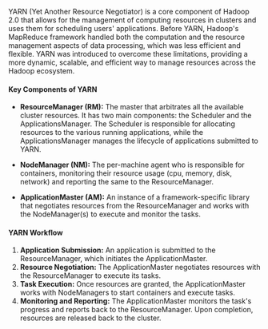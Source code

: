 YARN (Yet Another Resource Negotiator) is a core component of Hadoop 2.0 that allows for the management of computing resources in clusters and uses them for scheduling users' applications. Before YARN, Hadoop's MapReduce framework handled both the computation and the resource management aspects of data processing, which was less efficient and flexible. YARN was introduced to overcome these limitations, providing a more dynamic, scalable, and efficient way to manage resources across the Hadoop ecosystem.

#### Key Components of YARN

- **ResourceManager (RM):** The master that arbitrates all the available cluster resources. It has two main components: the Scheduler and the ApplicationsManager. The Scheduler is responsible for allocating resources to the various running applications, while the ApplicationsManager manages the lifecycle of applications submitted to YARN.
  
- **NodeManager (NM):** The per-machine agent who is responsible for containers, monitoring their resource usage (cpu, memory, disk, network) and reporting the same to the ResourceManager.

- **ApplicationMaster (AM):** An instance of a framework-specific library that negotiates resources from the ResourceManager and works with the NodeManager(s) to execute and monitor the tasks.

#### YARN Workflow

1. **Application Submission:** An application is submitted to the ResourceManager, which initiates the ApplicationMaster.
2. **Resource Negotiation:** The ApplicationMaster negotiates resources with the ResourceManager to execute its tasks.
3. **Task Execution:** Once resources are granted, the ApplicationMaster works with NodeManagers to start containers and execute tasks.
4. **Monitoring and Reporting:** The ApplicationMaster monitors the task's progress and reports back to the ResourceManager. Upon completion, resources are released back to the cluster.

